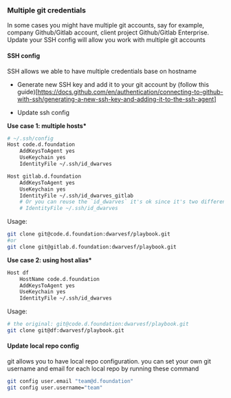 ### Multiple git credentials

In some cases you might have multiple git accounts, say for example, company Github/Gitlab account, client project Github/Gitlab Enterprise. Update your SSH config will allow you work with multiple git accounts

#### SSH config

SSH allows we able to have multiple credentials base on hostname

- Generate new SSH key and add it to your git account by (follow this guide)[https://docs.github.com/en/authentication/connecting-to-github-with-ssh/generating-a-new-ssh-key-and-adding-it-to-the-ssh-agent]

- Update ssh config

**Use case 1: multiple hosts\***

```bash
# ~/.ssh/config
Host code.d.foundation
    AddKeysToAgent yes
    UseKeychain yes
    IdentityFile ~/.ssh/id_dwarves

Host gitlab.d.foundation
    AddKeysToAgent yes
    UseKeychain yes
    IdentityFile ~/.ssh/id_dwarves_gitlab
    # Or you can reuse the `id_dwarves` it's ok since it's two different host
    # IdentityFile ~/.ssh/id_dwarves
```

Usage:

```bash
git clone git@code.d.foundation:dwarvesf/playbook.git
#or
git clone git@gitlab.d.foundation:dwarvesf/playbook.git
```

**Use case 2: using host alias\***

```bash
Host df
    HostName code.d.foundation
    AddKeysToAgent yes
    UseKeychain yes
    IdentityFile ~/.ssh/id_dwarves
```

Usage:

```bash
# the original: git@code.d.foundation:dwarvesf/playbook.git
git clone git@df:dwarvesf/playbook.git
```

#### Update local repo config

git allows you to have local repo configuration. you can set your own git username and email for each local repo by running these command

```bash
git config user.email "team@d.foundation"
git config user.username="team"
```
